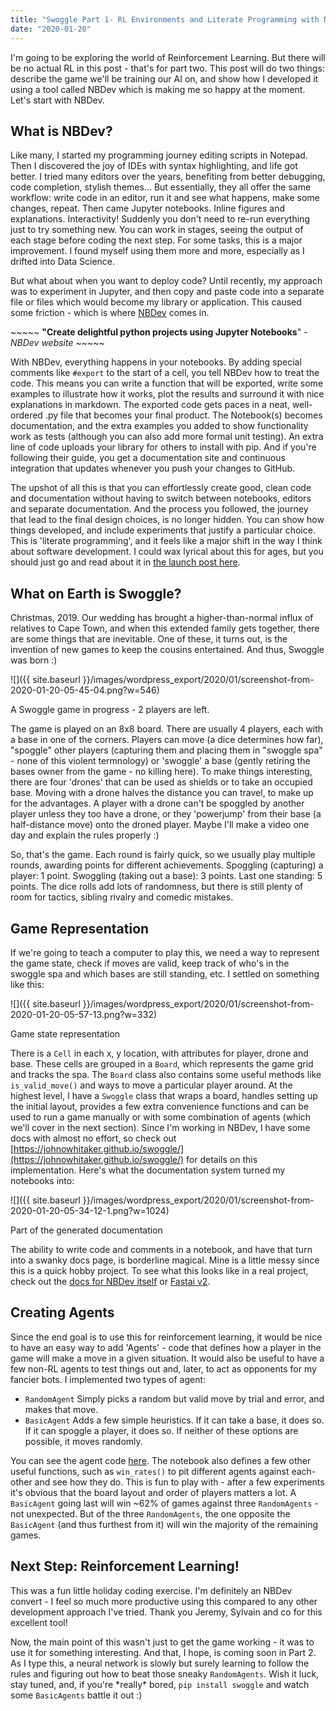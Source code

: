 ```yaml
---
title: "Swoggle Part 1- RL Environments and Literate Programming with NBDev"
date: "2020-01-20"
---
```


I'm going to be exploring the world of Reinforcement Learning. But there will be no actual RL in this post - that's for part two. This post will do two things: describe the game we'll be training our AI on, and show how I developed it using a tool called NBDev which is making me so happy at the moment. Let's start with NBDev.

## What is NBDev?

Like many, I started my programming journey editing scripts in Notepad. Then I discovered the joy of IDEs with syntax highlighting, and life got better. I tried many editors over the years, benefiting from better debugging, code completion, stylish themes... But essentially, they all offer the same workflow: write code in an editor, run it and see what happens, make some changes, repeat. Then came Jupyter notebooks. Inline figures and explanations. Interactivity! Suddenly you don't need to re-run everything just to try something new. You can work in stages, seeing the output of each stage before coding the next step. For some tasks, this is a major improvement. I found myself using them more and more, especially as I drifted into Data Science.

But what about when you want to deploy code? Until recently, my approach was to experiment in Jupyter, and then copy and paste code into a separate file or files which would become my library or application. This caused some friction - which is where [NBDev](http://nbdev.fast.ai/) comes in.

\~~~~~ **"Create delightful python projects using Jupyter Notebooks**" - _NBDev website_ ~~~~~

With NBDev, everything happens in your notebooks. By adding special comments like `#export` to the start of a cell, you tell NBDev how to treat the code. This means you can write a function that will be exported, write some examples to illustrate how it works, plot the results and surround it with nice explanations in markdown. The exported code gets paces in a neat, well-ordered .py file that becomes your final product. The Notebook(s) becomes documentation, and the extra examples you added to show functionality work as tests (although you can also add more formal unit testing). An extra line of code uploads your library for others to install with pip. And if you're following their guide, you get a documentation site and continuous integration that updates whenever you push your changes to GitHub.

The upshot of all this is that you can effortlessly create good, clean code and documentation without having to switch between notebooks, editors and separate documentation. And the process you followed, the journey that lead to the final design choices, is no longer hidden. You can show how things developed, and include experiments that justify a particular choice. This is 'literate programming', and it feels like a major shift in the way I think about software development. I could wax lyrical about this for ages, but you should just go and read about it in [the launch post here](https://www.fast.ai/2019/12/02/nbdev/).

## What on Earth is Swoggle?

Christmas, 2019. Our wedding has brought a higher-than-normal influx of relatives to Cape Town, and when this extended family gets together, there are some things that are inevitable. One of these, it turns out, is the invention of new games to keep the cousins entertained. And thus, Swoggle was born :)

![]({{ site.baseurl }}/images/wordpress_export/2020/01/screenshot-from-2020-01-20-05-45-04.png?w=546)

A Swoggle game in progress - 2 players are left.

The game is played on an 8x8 board. There are usually 4 players, each with a base in one of the corners. Players can move (a dice determines how far), "spoggle" other players (capturing them and placing them in "swoggle spa" - none of this violent termnology) or 'swoggle' a base (gently retiring the bases owner from the game - no killing here). To make things interesting, there are four 'drones' that can be used as shields or to take an occupied base. Moving with a drone halves the distance you can travel, to make up for the advantages. A player with a drone can't be spoggled by another player unless they too have a drone, or they 'powerjump' from their base (a half-distance move) onto the droned player. Maybe I'll make a video one day and explain the rules properly :)

So, that's the game. Each round is fairly quick, so we usually play multiple rounds, awarding points for different achievements. Spoggling (capturing) a player: 1 point. Swoggling (taking out a base): 3 points. Last one standing: 5 points. The dice rolls add lots of randomness, but there is still plenty of room for tactics, sibling rivalry and comedic mistakes.

## Game Representation

If we're going to teach a computer to play this, we need a way to represent the game state, check if moves are valid, keep track of who's in the swoggle spa and which bases are still standing, etc. I settled on something like this:

![]({{ site.baseurl }}/images/wordpress_export/2020/01/screenshot-from-2020-01-20-05-57-13.png?w=332)

Game state representation

There is a `Cell` in each x, y location, with attributes for player, drone and base. These cells are grouped in a `Board`, which represents the game grid and tracks the spa. The `Board` class also contains some useful methods like `is_valid_move()` and ways to move a particular player around. At the highest level, I have a `Swoggle` class that wraps a board, handles setting up the initial layout, provides a few extra convenience functions and can be used to run a game manually or with some combination of agents (which we'll cover in the next section). Since I'm working in NBDev, I have some docs with almost no effort, so check out [https://johnowhitaker.github.io/swoggle/](https://johnowhitaker.github.io/swoggle/) for details on this implementation. Here's what the documentation system turned my notebooks into:

![]({{ site.baseurl }}/images/wordpress_export/2020/01/screenshot-from-2020-01-20-05-34-12-1.png?w=1024)

Part of the generated documentation

The ability to write code and comments in a notebook, and have that turn into a swanky docs page, is borderline magical. Mine is a little messy since this is a quick hobby project. To see what this looks like in a real project, check out the [docs for NBDev itself](https://dev.fast.ai/) or [Fastai v2](https://dev.fast.ai/).

## Creating Agents

Since the end goal is to use this for reinforcement learning, it would be nice to have an easy way to add 'Agents' - code that defines how a player in the game will make a move in a given situation. It would also be useful to have a few non-RL agents to test things out and, later, to act as opponents for my fancier bots. I implemented two types of agent:

- `RandomAgent` Simply picks a random but valid move by trial and error, and makes that move.
- `BasicAgent` Adds a few simple heuristics. If it can take a base, it does so. If it can spoggle a player, it does so. If neither of these options are possible, it moves randomly.

You can see the agent code [here](https://github.com/johnowhitaker/swoggle/blob/master/01_ai.ipynb). The notebook also defines a few other useful functions, such as `win_rates()` to pit different agents against each-other and see how they do. This is fun to play with - after a few experiments it's obvious that the board layout and order of players matters a lot. A `BasicAgent` going last will win ~62% of games against three `RandomAgents` - not unexpected. But of the three `RandomAgents`, the one opposite the `BasicAgent` (and thus furthest from it) will win the majority of the remaining games.

## Next Step: Reinforcement Learning!

This was a fun little holiday coding exercise. I'm definitely an NBDev convert - I feel so much more productive using this compared to any other development approach I've tried. Thank you Jeremy, Sylvain and co for this excellent tool!

Now, the main point of this wasn't just to get the game working - it was to use it for something interesting. And that, I hope, is coming soon in Part 2. As I type this, a neural network is slowly but surely learning to follow the rules and figuring out how to beat those sneaky `RandomAgents`. Wish it luck, stay tuned, and, if you're \*really\* bored, `pip install swoggle` and watch some `BasicAgents` battle it out :)
